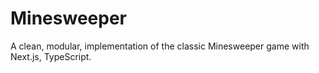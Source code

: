 # Minesweeper
A clean, modular, implementation of the classic Minesweeper game with Next.js, TypeScript. 
